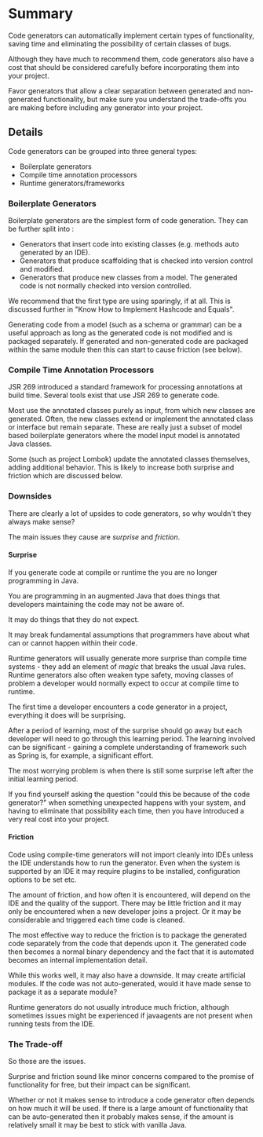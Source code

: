 # Summary

Code generators can automatically implement certain types of functionality, saving time and eliminating the possibility of certain classes of bugs.

Although they have much to recommend them, code generators also have a cost that should be considered carefully before incorporating them into your project. 

Favor generators that allow a clear separation between generated and non-generated functionality, but make sure you understand the trade-offs you are making before including any generator into your project.

## Details

Code generators can be grouped into three general types:

* Boilerplate generators
* Compile time annotation processors
* Runtime generators/frameworks

### Boilerplate Generators

Boilerplate generators are the simplest form of code generation. They can be further split into :

* Generators that insert code into existing classes (e.g. methods auto generated by an IDE).
* Generators that produce scaffolding that is checked into version control and modified.
* Generators that produce new classes from a model. The generated code is not normally checked into version controlled. 

We recommend that the first type are using sparingly, if at all. This is discussed further in "Know How to Implement Hashcode and Equals".

Generating code from a model (such as a schema or grammar) can be a useful approach as long as the generated code is not modified and is packaged separately. If generated and non-generated code are packaged within the same module then this can start to cause friction (see below).

<!-- nopb -->
### Compile Time Annotation Processors

JSR 269 introduced a standard framework for processing annotations at build time. Several tools exist that use JSR 269  to generate code.

Most use the annotated classes purely as input, from which new classes are generated. Often, the new classes extend or implement the annotated class or interface but remain separate. These are really just a subset of model based boilerplate generators where the model input model is annotated Java classes. 

Some (such as project Lombok) update the annotated classes themselves, adding additional behavior. This is likely to increase both surprise and friction which are discussed below. 
<!-- endnopb -->

### Downsides

There are clearly a lot of upsides to code generators, so why wouldn't they always make sense?

The main issues they cause are *surprise* and *friction*.

#### Surprise

If you generate code at compile or runtime the you are no longer programming in Java.

You are programming in an augmented Java that does things that developers maintaining the code may not be aware of.

It may do things that they do not expect. 

It may break fundamental assumptions that programmers have about what can or cannot happen within their code.

Runtime generators will usually generate more surprise than compile time systems - they add an element of *magic* that breaks the usual Java rules. Runtime generators also often weaken type safety, moving classes of problem a developer would normally expect to occur at compile time to runtime.

The first time a developer encounters a code generator in a project, everything it does will be surprising. 

After a period of learning, most of the surprise should go away but each developer will need to go through this learning period. The learning involved can be significant - gaining a complete understanding of framework such as Spring is, for example, a significant effort.

The most worrying problem is when there is still some surprise left after the initial learning period. 

If you find yourself asking the question "could this be because of the code generator?" when something unexpected happens with your system, and having to eliminate that possibility each time, then you have introduced a very real cost into your project.

#### Friction

Code using compile-time generators will not import cleanly into IDEs unless the IDE understands how to run the generator. Even when the system is supported by an IDE it may require plugins to be installed, configuration options to be set etc.

The amount of friction, and how often it is encountered, will depend on the IDE and the quality of the support. There may be little friction and it may only be encountered when a new developer joins a project. Or it may be considerable and triggered each time code is cleaned.

The most effective way to reduce the friction is to package the generated code separately from the code that depends upon it. The generated code then becomes a normal binary dependency and the fact that it is automated becomes an internal implementation detail.

While this works well, it may also have a downside. It may create artificial modules. If the code was not auto-generated, would it have made sense to package it as a separate module?

Runtime generators do not usually introduce much friction, although sometimes issues might be experienced if javaagents are not present when running tests from the IDE.

### The Trade-off

So those are the issues. 

Surprise and friction sound like minor concerns compared to the promise of functionality for free, but their impact can be significant. 

Whether or not it makes sense to introduce a code generator often depends on how much it will be used. If there is a large amount of functionality that can be auto-generated then it probably makes sense, if the amount is relatively small it may be best to stick with vanilla Java.


